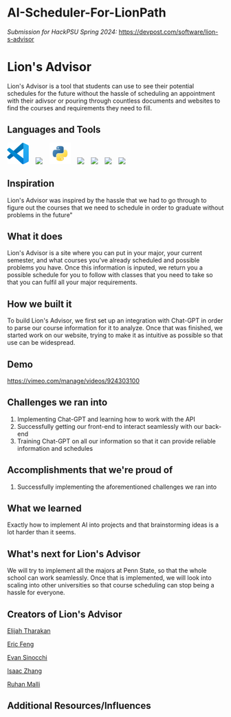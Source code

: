# AI-Scheduler-For-LionPath

*Submission for HackPSU Spring 2024:* https://devpost.com/software/lion-s-advisor

# Lion's Advisor
Lion's Advisor is a tool that students can use to see their potential schedules for the future without the hassle of scheduling an appointment with their adivsor or pouring through countless documents and websites to find the courses and requirements they need to fill.

## Languages and Tools
<div>
    <img width=50px src="https://raw.githubusercontent.com/github/explore/80688e429a7d4ef2fca1e82350fe8e3517d3494d/topics/visual-studio-code/visual-studio-code.png">&nbsp;&nbsp;&nbsp;
    <img width=50px src="https://ms-vsliveshare.gallerycdn.vsassets.io/extensions/ms-vsliveshare/vsliveshare-pack/0.4.0/1591125099437/Microsoft.VisualStudio.Services.Icons.Default">&nbsp;&nbsp;&nbsp;
    <img width=50px src="https://raw.githubusercontent.com/github/explore/80688e429a7d4ef2fca1e82350fe8e3517d3494d/topics/python/python.png">&nbsp;&nbsp;&nbsp;
    <img width=50px src="https://upload.wikimedia.org/wikipedia/commons/thumb/5/5f/Windows_logo_-_2012.svg/2048px-Windows_logo_-_2012.svg.png">&nbsp;&nbsp;&nbsp;
    <img width=50px src="https://static.vecteezy.com/system/resources/previews/021/495/993/original/chatgpt-openai-logo-icon-free-png.png">&nbsp;&nbsp;&nbsp;
    <img width=50px src="https://upload.wikimedia.org/wikipedia/commons/thumb/9/93/Amazon_Web_Services_Logo.svg/2560px-Amazon_Web_Services_Logo.svg.png">&nbsp;&nbsp;&nbsp;
    <img width=50px src="https://encrypted-tbn0.gstatic.com/images?q=tbn:ANd9GcS1HVNHQmF6XqXS0xqpvfcJFY3cQIAQEB3XmJ_edOZdMQ&s">&nbsp;&nbsp;&nbsp;
</div>

## Inspiration
Lion's Advisor was inspired by the hassle that we had to go through to figure out the courses that we need to schedule in order to graduate without problems in the future"

## What it does
Lion's Advisor is a site where you can put in your major, your current semester, and what courses you've already scheduled and possible problems you have. Once this information is inputed, we return you a possible schedule for you to follow with classes that you need to take so that you can fulfil all your major requirements.

## How we built it
To build Lion's Advisor, we first set up an integration with Chat-GPT in order to parse our course information for it to analyze. Once that was finished, we started work on our website, trying to make it as intuitive as possible so that use can be widespread.

## Demo
https://vimeo.com/manage/videos/924303100

## Challenges we ran into
1. Implementing Chat-GPT and learning how to work with the API
2. Successfully getting our front-end to interact seamlessly with our back-end
3. Training Chat-GPT on all our information so that it can provide reliable information and schedules

## Accomplishments that we're proud of
1. Successfully implementing the aforementioned challenges we ran into

## What we learned
Exactly how to implement AI into projects and that brainstorming ideas is a lot harder than it seems.

## What's next for Lion's Advisor
We will try to implement all the majors at Penn State, so that the whole school can work seamlessly. Once that is implemented, we will look into scaling into other universities so that course scheduling can stop being a hassle for everyone.

## Creators of Lion's Advisor
[Elijah Tharakan](https://github.com/darthkittie)

[Eric Feng](https://github.com/Eric1K)

[Evan Sinocchi](https://github.com/esinocchi)

[Isaac Zhang](https://github.com/LtPlaz)

[Ruhan Malli](https://github.com/ruhan1001)

## Additional Resources/Influences
